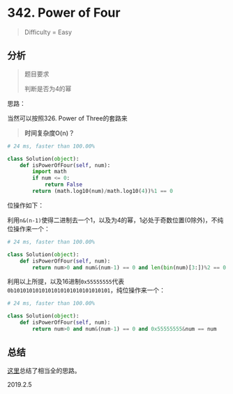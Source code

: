 # 342. Power of Four
> Difficulty = Easy

## 分析

> 题目要求
> 
> 判断是否为4的幂

思路：

当然可以按照326. Power of Three的套路来

> **时间复杂度O(n)？**

```python
# 24 ms, faster than 100.00%

class Solution(object):
    def isPowerOfFour(self, num):
        import math
        if num <= 0:
            return False
        return (math.log10(num)/math.log10(4))%1 == 0
```

位操作如下：

利用`n&(n-1)`使得二进制去一个1，以及为4的幂，1必处于奇数位置(0除外)，不纯位操作来一个：

```python
# 24 ms, faster than 100.00%

class Solution(object):
    def isPowerOfFour(self, num):
        return num>0 and num&(num-1) == 0 and len(bin(num)[3:])%2 == 0
```

利用以上所提，以及16进制`0x55555555`代表`0b1010101010101010101010101010101`，纯位操作来一个：

```python
# 24 ms, faster than 100.00%

class Solution(object):
    def isPowerOfFour(self, num):
        return num>0 and num&(num-1) == 0 and 0x55555555&num == num
```

## 总结


[这里](https://github.com/apachecn/awesome-algorithm/blob/master/docs/Leetcode_Solutions/Python/342._Power_of_Four.md)总结了相当全的思路。

2019.2.5